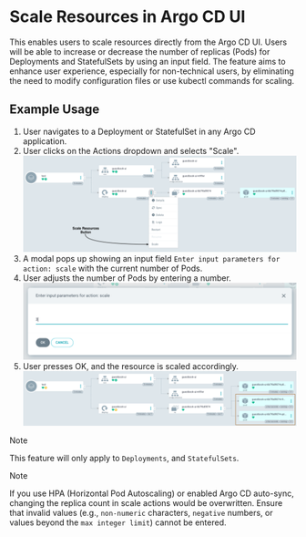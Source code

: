 # Scale Resources in Argo CD UI

This enables users to scale resources directly from the Argo CD UI. Users will be able to increase or decrease the number of replicas (Pods) for Deployments and StatefulSets by using an input field. The feature aims to enhance user experience, especially for non-technical users, by eliminating the need to modify configuration files or use kubectl commands for scaling.

## Example Usage
1. User navigates to a Deployment or StatefulSet in any Argo CD application.
2. User clicks on the Actions dropdown and selects "Scale".
  ![action button for scaling](../assets/scale_resources_1.png)
3. A modal pops up showing an input field `Enter input parameters for action: scale` with the current number of Pods.
4. User adjusts the number of Pods by entering a number.
  ![input field for scaling](../assets/scale_resources_2.png)
5. User presses OK, and the resource is scaled accordingly.
  ![result for scaling](../assets/scale_resources_3.png)

> [!NOTE]
> This feature will only apply to `Deployments`, and `StatefulSets`.

> [!NOTE]
> If you use HPA (Horizontal Pod Autoscaling) or enabled Argo CD auto-sync, changing the replica count in scale actions would be overwritten.
> Ensure that invalid values (e.g., `non-numeric` characters, `negative` numbers, or values beyond the `max integer limit`) cannot be entered.
